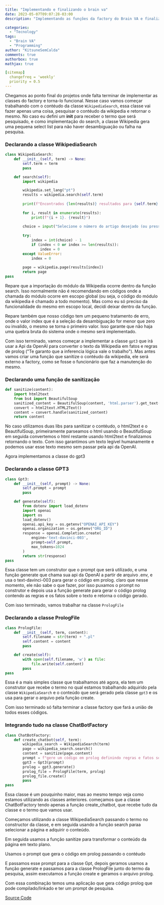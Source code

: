 ```yaml
---
title: "Implementando e finalizando o brain va"
date: 2023-05-07T09:07:28-03:00
description: "Implementando as funções da factory do Brain VA e finalizando o projeto"

categories:
  - "Tecnology"
tags:
  - "Brain VA"
  - "Programming"
author: "KitsuneSemCalda"
comments: true
authorbox: true
mathjax: true

[sitemap]
  changefreq = 'weekly'
  priority = 0.5
---
```


Chegamos ao ponto final do projetos onde falta terminar de implementar as classes do factory e torna-lo funcional.
Nesse caso vamos começar trabalhando com o contéudo da classe `WikipediaSearch`, essa classe vai fazer apenas uma coisa, pesquisar o contéudo da wikipedia e retornar o mesmo.
No caso eu defini um __init__ para receber o termo que será pesquisado, e como implementação do search, a classe Wikipedia gera uma pequena select list para não haver desambiguação ou falha na pesquisa.

### Declarando a classe WikipediaSearch
```python
class WikipediaSearch:
    def __init__(self, term) -> None:
        self.term = term
        pass

    def search(self):
        import wikipedia

        wikipedia.set_lang("pt")
        results = wikipedia.search(self.term)
        
        print(f"Encontrados {len(results)} resultados para {self.term}: ")
        
        for i, result in enumerate(results):
            print(f"{i + 1}. {result}")
        
        choice = input("Selecione o número do artigo desejado (ou pressione ENTER para o primeiro resultado): ")
        
        try:
            index = int(choice) - 1
            if (index < 0 or index >= len(results)):
                index = 0
        except ValueError:
            index = 0
        
        page = wikipedia.page(results[index])
        return page
pass
```

Repare que a importação do módulo da Wikipedia ocorre dentro da função search. Isso normalmente não é recomendando em códigos onde a chamada do módulo ocorre em escopo global (ou seja, o código do módulo da wikipedia é chamado a todo momento).
Mas como eu só preciso da funcionalidade do mesmo em escopo local, decidi deixar dentro da função.

Repare também que nosso código tem um pequeno tratamento de erro, onde o valor index que é a seleção da desambiguação for menor que zero ou invalido, o mesmo se torna o primeiro valor.
Isso garante que não haja uma quebra bruta do sistema onde o mesmo será implementado.

Com isso terminado, vamos começar a implementar a classe `gpt3` que irá usar a Api da OpenAI para converter o texto da Wikipedia em fatos e regras de prolog ("Te garanto que a inferencia lógica vale o trabalho").
Mas antes vamos criar uma função que sanitize o contéudo da wikipedia, ele será externo a factory, como se fosse o funcionário que faz a manutenção do mesmo.

### Declarando uma função de sanitização

```python
def sanitize(content):
    import html2text
    from bs4 import BeautifulSoup
    sanitized_content = BeautifulSoup(content, 'html.parser').get_text()
    convert = html2text.HTML2Text()
    content = convert.handle(sanitized_content)
    return content
```

No caso utilizamos duas libs para sanitizar o contéudo, o html2text e o BeautifulSoup, primeiramente parseamos o html usando o BeautifulSoup em seguida convertemos o html restante usando html2text e finalizamos retornando o texto.
Com isso garantimos um texto legível humanamente e podemos usar esse texto mesmo sem passar pela api da OpenAI.

Agora implementamos a classe do gpt3

### Declarando a classe GPT3

```python
class Gpt3:
    def __init__(self, prompt) -> None:
        self.prompt = prompt
        pass

    def generate(self):
        from dotenv import load_dotenv
        import openai
        import os
        load_dotenv()
        openai.api_key = os.getenv("OPENAI_API_KEY")
        openai.organization = os.getenv("ORG_ID")
        response = openai.Completion.create(
            engine='text-davinci-003',
            prompt=self.prompt,
            max_tokens=1024
        )
        return str(response)
pass
```

Essa classe tem um construtor que o prompt que será utilizado, e uma função generate que chama sua api da OpenAI a partir de arquivo .env, e usa o text-davinci-003 para gerar o código em prolog.
claro que nesse momento, ele não sabe o que fazer, por isso puxamos o prompt no construtor e depois usa a função generate para gerar o código prolog contendo as regras e os fatos sobre o texto e retorna o código gerado.

Com isso terminado, vamos trabalhar na classe `PrologFile`

### Declarando a classe PrologFile

```python
class PrologFile:
    def __init__(self, term, content):
        self.filename = str(term) + ".pl"
        self.content = content
        pass

    def create(self):
        with open(self.filename, 'w') as file:
            file.write(self.content)
        pass
pass
```

Essa é a mais simples classe que trabalhamos até agora, ela tem um construtor que recebe o termo no qual estamos trabalhando adquirido pela classe `WikipediaSearch` e o conteúdo que será gerado pela classe `gpt3` e os usa para gerar o arquivo pela função create.

Com isso terminado só falta terminar a classe factory que fará a união de todos esses códigos.

### Integrando tudo na classe ChatBotFactory

```python
class ChatBotFactory:
    def create_chatbot(self, term):
        wikipedia_search = WikipediaSearch(term)
        page = wikipedia_search.search()
        content = sanitize(page.content)
        prompt = f"gere um código em prolog definindo regras e fatos sobre o texto a seguir:\n" + content
        gpt3 = Gpt3(prompt)
        prolog = gpt3.generate()
        prolog_file = PrologFile(term, prolog)
        prolog_file.create()
        pass
pass
```

Essa classe é um pouquinho maior, mas ao mesmo tempo veja como estamos utilizando as classes anteriores.
começamos que a classe ChatBotFactory tendo apenas a função create_chatbot, que recebe tudo da classe e o termo que vamos usar.

Começamos utilizando a classe WikipediaSearch passando o termo no constructor da classe, e em seguida usando a função search paraa selecionar a página e adquirir o conteúdo.

Em seguida usamos a função sanitize para transformar o conteúdo da página em texto plano.

Usamos o prompt que gera o código em prolog passando o contéudo

E passamos esse prompt para a classe Gpt, depois geramos usamos a função generate e passamos para a classe PrologFile junto do termo da pesquisa, assim executamos a função create e geramos o arquivo prolog.

Com essa combinação temos uma aplicação que gera código prolog que pode compilado/linkado e ter um prompt de pesquisa.

[Source Code](https://github.com/KitsuneSemCalda/brain-VA)
